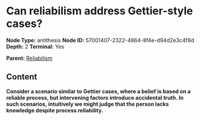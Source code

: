 # Can reliabilism address Gettier-style cases?

**Node Type:** antithesis
**Node ID:** 57001407-2322-4864-8f4e-d94d2e3c4f8d
**Depth:** 2
**Terminal:** Yes

**Parent:** [Reliabilism](reliabilism.md)

## Content

**Consider a scenario similar to Gettier cases, where a belief is based on a reliable process, but intervening factors introduce accidental truth. In such scenarios, intuitively we might judge that the person lacks knowledge despite process reliability.**
